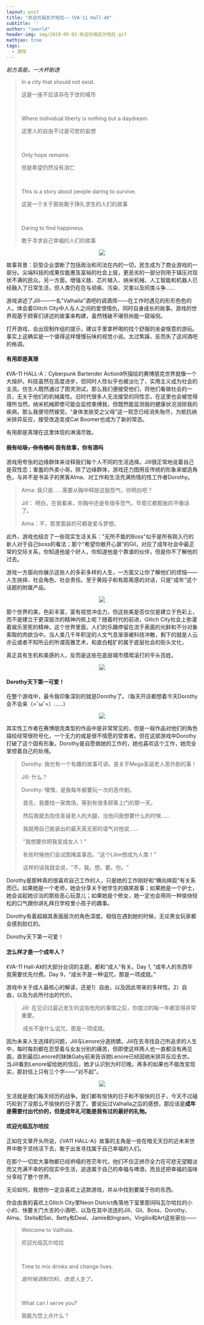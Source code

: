 ```yaml
---
layout: post
title: "欢迎光临瓦尔哈拉——《VA-11 Hall-A》"
subtitle: ''
author: "iworld"
header-img: img/2019-05-02-欢迎光临瓦尔哈拉.gif
mathjax: true
tags:
  - 游戏
---
```


*前方高能，一大杯剧透*

>In a city that should not exist.
>
>这是一座不应该存在于世的城市
>
><br>
>
>Where individual liberty is nothing but a daydream.
>
>这里人的自由不过是可悲的妄想
>
><br>
>
>Only hope remains.
>
>但是希望仍然没有消亡
>
><br>
>
>This is a story about people daring to survive.
>
>这是一个关于那些敢于挣扎求生的人们的故事
>
><br>
>
>Daring to find happiness.
>
>敢于寻求自己幸福的人们的故事

<div align="center"><img src="https://res.cloudinary.com/dzu6x6nqi/image/upload/v1556765783/iblog/VA11/1.png"></div>

故事背景：巨型企业垄断了包括政治和司法在内的一切，民生成为了商业游戏的一部分。尖端科技的成果仅能惠及富裕的社会上层，更恶劣的一部分则用于镇压对现状不满的民众。另一方面，增强义肢、芯片植入、纳米机械、人工智能和机器人已经融入了日常生活，但人类仍在在与顽疾、污染、灾害以及同类斗争……

游戏讲述了Jill——一名"Valhalla"酒吧的调酒师——在工作时遇见的形形色色的人，体会着Glitch City中人与人之间的爱恨情仇，同时自身成长的故事。游戏的世界观基于顾客们讲述的故事来构建，虽然残破不堪但尚能一窥端倪。

打开游戏，会出现制作组的提示，建议手里拿杯喝的找个舒服的坐姿惬意的游玩。事实上这确实是一个值得这样慢慢玩味的视觉小说。太过焦躁，反而失了这间酒吧的格调。

#### **有用即是真理**

《VA-11 HALL-A：Cyberpunk Bartender Action》所描绘的赛博朋克世界就像一个大熔炉。科技虽然在高度进步，但同时人性似乎也被淡化了，实用主义成为社会的主流。仿生人既然通过了图灵测试，那么我们便接受他们，将他们看做社会的一员，无关于他们的机械属性。旧时代很多人无法接受的同性恋，在这里也会被觉得理所当然。纳米机械即使可能会监控束缚我，但既然能监测我的健康状况消除我的疾病，那么我便坦然接受。“身体发肤受之父母”这一观念已经消失殆尽，为抵抗纳米排异反应，接受改造变成Cat Boomer也成为了新的常态。

有用即是真理在这里体现的淋漓尽致。

#### ~~我有垃圾，你有桶吗~~  我有故事，你有酒吗

游戏用夸张的边缘群体来诠释我们每个人不同的生活选择。Jill很正常地说着自己是双性恋；害羞的外卖小哥。除了边缘群体，游戏还力图用反传统的形象来塑造角色，与并不是书呆子的黑客Alma、对工作和生活充满热情的性工作者Dorothy。

>Alma: 我只是......需要从胸中释放这股怨气，你明白吧？
>
>Jill： 明白，在我看来，你胸中还是有很多怨气，毕竟它都膨胀的不像话了。
>
>Alma：不，那里面装的可都是爱与梦想。

此外，游戏也结合了一些现实生活关系："无所不能的Boss"似乎是所有刚入行的新人对于自己boss的看法；那个“希望你敞开心扉”的Gil，对应了成年社会中最正常的交际关系，你知道他是个好人，你知道他是个靠谱的伙伴，但是你不了解他的过去。

游戏一方面向你展示这些人的多彩多样的人生，一方面又让你了解他们的烦恼——人生抉择、社会角色、社会责任。至于黄段子和有距离感的对话，只是"成年“这个话题的附属产品。

<div align="center"><img src="https://res.cloudinary.com/dzu6x6nqi/image/upload/v1556765783/iblog/VA11/12.png"></div>

那个世界的美，色彩丰富，富有视觉冲击力，但这些美是否仅仅是建立于色彩上，而不是建立于更深层次的精神内核上呢？随着时代的前进，Glitch City社会上弥漫着娱乐至死的精神，这个世界里面，人们的乐趣停留在流于表面的光鲜和不分对象索取的肉欲当中。当人类几千年积淀的人文气息渐渐被科技冲散，剩下的就是人云亦云或者不知所云的所谓高雅艺术，和直白粗犷的属于底层社会的街头文化，

真正具有生机和美感的人，反而是这些在底层城市摸爬滚打的平头百姓。

<div align="center"><img src="https://res.cloudinary.com/dzu6x6nqi/image/upload/v1556765783/iblog/VA11/7.jpg"></div>

#### Dorothy天下第一可爱！

在整个游戏中，最令我印象深刻的就是Dorothy了。（每天开店都想着今天Dorothy会不会来（=ˇωˇ=）……）

<div align="center"><img src="https://res.cloudinary.com/dzu6x6nqi/image/upload/v1556765783/iblog/VA11/9.png"></div>

其实性工作者在赛博朋克类型的作品中是非常常见的，但是一般作品对他们的角色描绘经常很符号化，一个无力的或是很不情愿的受害者。但在这部游戏中Dorothy打破了这个固有形象。Dorothy是自愿做她的工作的，她也喜欢这个工作，她完全掌控着自己的处境。

> Dorothy: 我也有一个有趣的故事可讲。是关于Mega圣诞老人恶作剧的事！
>
> Jill: 什么？
>
> Dorothy: 嘿嘿。是我每年都要玩一次的恶作剧。
>
> ​				 首先，我要找一家商场，等到有很多顾客上门的那一天。
>
> ​				 然后我就去抱住圣诞老人的大腿，当他问我想要什么的时候…...
>
> ​				 我就用自己能装出的最天真无邪的语气对他说…...
>
> ​				 "我想要你把我变成女人！"
>
> ​				 有些时候他们会试图掩盖事态。"这个Lilim想成为人类！"
>
> ​				 这样的话我就会说，"不，我。想。要。你。"

Dorothy是那种真的很喜欢自己工作的人，只是她的工作刚好和“横向摔跤”有关系而已。如果她是一个老师，她会分享关于她学生的搞笑故事；如果她是一个护士，她会谈起她诊治的那些恶心玩意儿；如果她是个修女，她一定也会用同一种愉快轻松的口气跟你讲礼拜日学校里小孩子的趣事。

Dorothy有着超越其表面层次的角色深度。相信在遇到她的时候，无论男女玩家都会感到脸红的。

Dorothy天下第一可爱！

#### 怎么样才是一个成年人？

《VA-11 Hall-A》的大部分台词的主题，都和“成人”有关。Day 1, “成年人的东西毕竟需要优先付费。Day 9，“成长不是一种诅咒，那是一项成就。”

游戏中关于成人最核心的解读，还是1）自由，以及因此带来的多样性。2）自由，以及为此所付出的代价。

>Jill: 在见识过最近发生的这些危险的事情之后，你度过的每一年都显得非常重要。
>
>​	  成长不是什么诅咒，那是一项成就。

因为未来人生选择的问题，Jill与Lenore分道扬镳。Jill在去寻找自己所追求的人生中，每时每刻都在忍受着与女友分别的痛苦，但即使这样两人也一直都没有再见面，直到最后Lenore的妹妹Gaby前来告诉她Lenore已经因纳米排异反应去世。当Jill看到Lenore留给她的信后，她才认识到为时已晚，再多的如果也不能改变现实，那封信上只有三个字——"对不起"。

<div align="center"><img src="https://res.cloudinary.com/dzu6x6nqi/image/upload/v1556765783/iblog/VA11/11.png"></div>

生活就是我们每天经历的战争。我们都有愉快的日子和不愉快的日子，今天不过碰巧轮到了没那么不愉快的日子罢了。要说玩过Valhalla之后的感想，那应该是**成年是需要付出代价的，但是成年礼可能是我有过的最好的礼物。**

#### 欢迎光临瓦尔哈拉

正如在文章开头所说，《VA11 HALL-A》故事的主角是一些在暗无天日的近未来世界中敢于坚持活下去，敢于出发寻找属于自己幸福的人们。

在那个一切宏大事物都已经坍塌的苍茫年代，他们不仅正拼尽全力在可悲无望黯淡而又充满不幸的的现实中生活，追逐属于自己的幸福与啤酒，而且还把幸福的滋味分享给了整个世界。

无论如何，我想你一定会喜欢上这款游戏，并从中找到要属于你的东西。

你会由衷的喜欢上Glitch City里Neon District角落地下室里那间叫瓦尔哈拉的小小的、快要关门大吉的小酒吧，以及在其中流连的Jill、Gil、Boss、Dorothy、Alma、Stella和Sei、Betty和Deal、Jamie和Ingram，Virgilio和Art这些家伙——

>Welcome to Vallhala.
>
>欢迎光临瓦尔哈拉
>
><br>
>
>Time to mix drinks and change lives.
>
>*是时候调制饮料，改变人生了。*
>
><br>
>
>What can I serve you?
>
>我能为您上点什么？















































